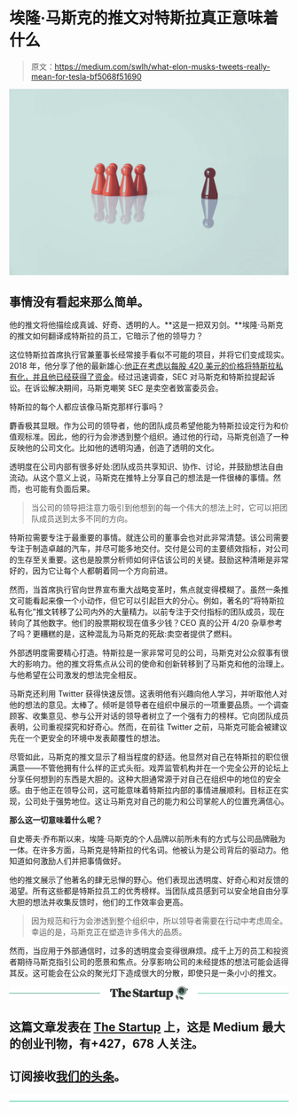 # 埃隆·马斯克的推文对特斯拉真正意味着什么

> 原文：<https://medium.com/swlh/what-elon-musks-tweets-really-mean-for-tesla-bf5068f51690>

![](img/b13edd0eb8a33a366b5d069a9bf14b8a.png)

## 事情没有看起来那么简单。

他的推文将他描绘成真诚、好奇、透明的人。**这是一把双刃剑。**埃隆·马斯克的推文如何翻译成特斯拉的员工，它暗示了他的领导力？

这位特斯拉首席执行官兼董事长经常接手看似不可能的项目，并将它们变成现实。2018 年，他分享了他的最新雄心:[他正在考虑以每股 420 美元的价格将特斯拉私有化，并且他已经获得了资金](https://www.washingtonpost.com/business/2018/10/29/musk-tweet-that-cost-million-was-worth-it/?noredirect=on&utm_term=.fe396dfbdc36)。经过迅速调查，SEC 对马斯克和特斯拉提起诉讼。在诉讼解决期间，马斯克嘲笑 SEC 是卖空者致富委员会。

特斯拉的每个人都应该像马斯克那样行事吗？

麝香极其显眼。作为公司的领导者，他的团队成员希望他能为特斯拉设定行为和价值观标准。因此，他的行为会渗透到整个组织。通过他的行动，马斯克创造了一种反映他的公司文化。比如他的透明沟通，创造了透明的文化。

透明度在公司内部有很多好处:团队成员共享知识、协作、讨论，并鼓励想法自由流动。从这个意义上说，马斯克在推特上分享自己的想法是一件很棒的事情。然而，也可能有负面后果。

> 当公司的领导把注意力吸引到他想到的每一个伟大的想法上时，它可以把团队成员送到太多不同的方向。

特斯拉需要专注于最重要的事情。就连公司的董事会也对此非常清楚。该公司需要专注于制造卓越的汽车，并尽可能多地交付。交付是公司的主要绩效指标，对公司的生存至关重要。这也是股票分析师如何评估该公司的关键。鼓励这种清晰是非常好的，因为它让每个人都朝着同一个方向前进。

然而，当首席执行官向世界宣布重大战略变革时，焦点就变得模糊了。虽然一条推文可能看起来像一个小动作，但它可以引起巨大的分心。例如，著名的“将特斯拉私有化”推文转移了公司内外的大量精力。以前专注于交付指标的团队成员，现在转向了其他数字。他们的股票期权现在值多少钱？CEO 真的公开 4/20 杂草参考了吗？更糟糕的是，这种混乱为马斯克的死敌:卖空者提供了燃料。

外部透明度需要精心打造。特斯拉是一家非常可见的公司，马斯克对公众叙事有很大的影响力。他的推文将焦点从公司的使命和创新转移到了马斯克和他的治理上。与他希望在公司激发的想法完全相反。

马斯克还利用 Twitter 获得快速反馈。这表明他有兴趣向他人学习，并听取他人对他的想法的意见。太棒了。倾听是领导者在组织中展示的一项重要品质。一个调查顾客、收集意见、参与公开对话的领导者树立了一个强有力的榜样。它向团队成员表明，公司重视探究和好奇心。然而，在前往 Twitter 之前，马斯克可能会被建议先在一个更安全的环境中发表颠覆性的想法。

尽管如此，马斯克的推文显示了相当程度的舒适。他显然对自己在特斯拉的职位很满意——不管他拥有什么样的正式头衔。戏弄监管机构并在一个完全公开的论坛上分享任何想到的东西是大胆的。这种大胆通常源于对自己在组织中的地位的安全感。由于他正在领导公司，这可能意味着特斯拉内部的事情进展顺利。目标正在实现，公司处于强势地位。这让马斯克对自己的能力和公司掌舵人的位置充满信心。

**那么这一切意味着什么呢？**

自史蒂夫·乔布斯以来，埃隆·马斯克的个人品牌以前所未有的方式与公司品牌融为一体。在许多方面，马斯克是特斯拉的代名词。他被认为是公司背后的驱动力。他知道如何激励人们并把事情做好。

他的推文展示了他著名的肆无忌惮的野心。他们表现出透明度、好奇心和对反馈的渴望。所有这些都是特斯拉员工的优秀榜样。当团队成员感到可以安全地自由分享大胆的想法并收集反馈时，他们的工作效率会更高。

> 因为规范和行为会渗透到整个组织中，所以领导者需要在行动中考虑周全。幸运的是，马斯克正在塑造许多伟大的品质。

然而，当应用于外部通信时，过多的透明度会变得很麻烦。成千上万的员工和投资者期待马斯克指引公司的愿景和焦点。分享影响公司的未经提炼的想法可能会适得其反。这可能会在公众的聚光灯下造成很大的分散，即使只是一条小小的推文。

[![](img/308a8d84fb9b2fab43d66c117fcc4bb4.png)](https://medium.com/swlh)

## 这篇文章发表在 [The Startup](https://medium.com/swlh) 上，这是 Medium 最大的创业刊物，有+427，678 人关注。

## 订阅接收[我们的头条](https://growthsupply.com/the-startup-newsletter/)。

[![](img/b0164736ea17a63403e660de5dedf91a.png)](https://medium.com/swlh)